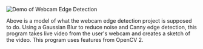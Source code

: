 ![Demo of Webcam Edge Detection](https://github.com/kedaraman/DeepLearningComputerVisionUdemy/master/blob/WebcamEdgeDetection/Demo.PNG)

Above is a model of what the webcam edge detection project is supposed to do. Using a Gaussian Blur to reduce noise and Canny edge detection, this program takes live video from the user's webcam and creates a sketch of the video. This program uses features from OpenCV 2.
